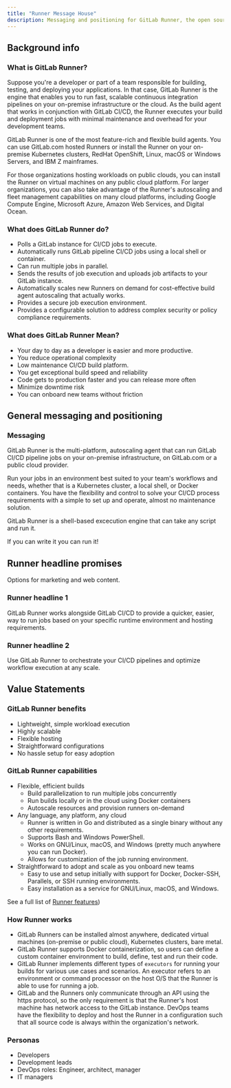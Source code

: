 ```yaml
---
title: "Runner Message House"
description: Messaging and positioning for GitLab Runner, the open source project that is used to run your jobs and send the results back to GitLab.
---
```


## Background info

### What is GitLab Runner?

Suppose you're a developer or part of a team responsible for building, testing, and deploying your applications. In that case, GitLab Runner is the engine that enables you to run fast, scalable continuous integration pipelines on your on-premise infrastructure or the cloud. As the build agent that works in conjunction with GitLab CI/CD, the Runner executes your build and deployment jobs with minimal maintenance and overhead for your development teams.

GitLab Runner is one of the most feature-rich and flexible build agents. You can use GitLab.com hosted Runners or install the Runner on your on-premise Kubernetes clusters, RedHat OpenShift, Linux, macOS or Windows Servers, and IBM Z mainframes.

For those organizations hosting workloads on public clouds, you can install the Runner on virtual machines on any public cloud platform. For larger organizations, you can also take advantage of the Runner's autoscaling and fleet management capabilities on many cloud platforms, including Google Compute Engine, Microsoft Azure, Amazon Web Services, and Digital Ocean.

### What does GitLab Runner do?

- Polls a GitLab instance for CI/CD jobs to execute.
- Automatically runs GitLab pipeline CI/CD jobs using a local shell or container.
- Can run multiple jobs in parallel.
- Sends the results of job execution and uploads job artifacts to your GitLab instance.
- Automatically scales new Runners on demand for cost-effective build agent autoscaling that actually works.
- Provides a secure job execution environment.
- Provides a configurable solution to address complex security or policy compliance requirements.

### What does GitLab Runner Mean?

- Your day to day as a developer is easier and more productive.
- You reduce operational complexity
- Low maintenance CI/CD build platform.
- You get exceptional build speed and reliability
- Code gets to production faster and you can release more often
- Minimize downtime risk
- You can onboard new teams without friction

## General messaging and positioning

### Messaging

GitLab Runner is the multi-platform, autoscaling agent that can run GitLab CI/CD pipeline jobs on your on-premise infrastructure, on GitLab.com or a public cloud provider.

Run your jobs in an environment best suited to your team's workflows and needs, whether that is a Kubernetes cluster, a local shell, or Docker containers. You have the flexibility and control to solve your CI/CD process requirements with a simple to set up and operate, almost no maintenance solution.

GitLab Runner is a shell-based excecution engine that can take any script and run it.

If you can write it you can run it!

## Runner headline promises

Options for marketing and web content.

### Runner headline 1

GitLab Runner works alongside GitLab CI/CD to provide a quicker, easier, way to run jobs based on your specific runtime environment and hosting requirements.

### Runner headline 2

Use GitLab Runner to orchestrate your CI/CD pipelines and optimize workflow execution at any scale.

## Value Statements

### GitLab Runner benefits

- Lightweight, simple workload execution
- Highly scalable
- Flexible hosting
- Straightforward configurations
- No hassle setup for easy adoption

### GitLab Runner capabilities

- Flexible, efficient builds
  - Build parallelization to run multiple jobs concurrently
  - Run builds locally or in the cloud using Docker containers
  - Autoscale resources and provision runners on-demand
- Any language, any platform, any cloud
  - Runner is written in Go and distributed as a single binary without any other requirements.
  - Supports Bash and Windows PowerShell.
  - Works on GNU/Linux, macOS, and Windows (pretty much anywhere you can run Docker).
  - Allows for customization of the job running environment.
- Straightforward to adopt and scale as you onboard new teams
  - Easy to use and setup initially with support for Docker, Docker-SSH, Parallels, or SSH running environments.
  - Easy installation as a service for GNU/Linux, macOS, and Windows.

See a full list of [Runner features](https://docs.gitlab.com/runner/#features))

### How Runner works

- GitLab Runners can be installed almost anywhere, dedicated virtual machines (on-premise or public cloud), Kubernetes clusters, bare metal.
- GitLab Runner supports Docker containerization, so users can define a custom container environment to build, define, test and run their code.
- GitLab Runner implements different types of `executors` for running your builds for various use cases and scenarios. An executor refers to an environment or command processor on the host O/S that the Runner is able to use for running a job.
- GitLab and the Runners only communicate through an API using the https protocol, so the only requirement is that the Runner's host machine has network access to the GitLab instance.  DevOps teams have the flexibility to deploy and host the Runner in a configuration such that all source code is always within the organization's network.

### Personas

- Developers
- Development leads
- DevOps roles: Engineer, architect, manager
- IT managers
